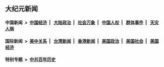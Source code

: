 ## 大纪元新闻

#### 中国新闻 &nbsp;>&nbsp; [中国经济](indexes/ncid283/README.md?10271245) &nbsp;| &nbsp; [大陆政治](indexes/ncid277/README.md?10271245) &nbsp;| &nbsp; [社会万象](indexes/ncid282/README.md?10271245) &nbsp;| &nbsp; [中国人权](indexes/ncid278/README.md?10271245) &nbsp;| &nbsp; [群体事件](indexes/ncid279/README.md?10271245) &nbsp;| &nbsp; [天灾人祸](indexes/ncid280/README.md?10271245)

#### 国际新闻 &nbsp;>&nbsp; [美中关系](indexes/nf1412576/README.md?10271245) &nbsp;| &nbsp; [台湾新闻](indexes/ncid1349361/README.md?10271245) &nbsp;| &nbsp; [香港新闻](indexes/ncid1349362/README.md?10271245) &nbsp;| &nbsp; [美国政治](indexes/ncid1078159/README.md?10271245) &nbsp;| &nbsp; [美国社会](indexes/ncid1078160/README.md?10271245) &nbsp;| &nbsp; [美国经济](indexes/ncid1078158/README.md?10271245)

#### 特别专题 &nbsp;>&nbsp; [中共百年历史](https://github.com/epoch-news/epoch-special/blob/master/README.md?10271245)  
